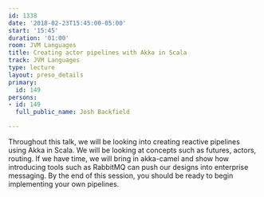 ```yaml
---
id: 1338
date: '2018-02-23T15:45:00-05:00'
start: '15:45'
duration: '01:00'
room: JVM Languages
title: Creating actor pipelines with Akka in Scala
track: JVM Languages
type: lecture
layout: preso_details
primary:
  id: 149
persons:
- id: 149
  full_public_name: Josh Backfield

---
```

Throughout this talk, we will be looking into creating reactive pipelines using Akka in Scala. We will be looking at concepts such as futures, actors, routing. If we have time, we will bring in akka-camel and show how introducing tools such as RabbitMQ can push our designs into enterprise messaging. By the end of this session, you should be ready to begin implementing your own pipelines.